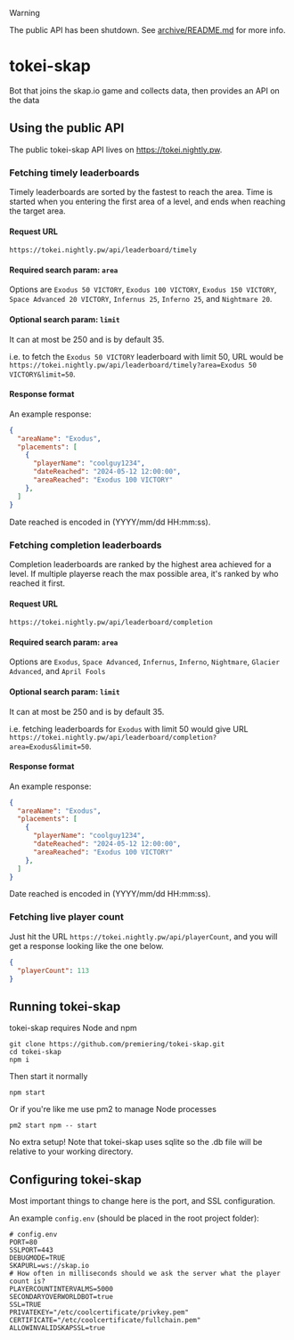> [!WARNING]  
> The public API has been shutdown. See [archive/README.md](https://github.com/premiering/tokei-skap/tree/master/archive) for more info.

# tokei-skap
Bot that joins the skap.io game and collects data, then provides an API on the data

## Using the public API
The public tokei-skap API lives on https://tokei.nightly.pw.

### Fetching timely leaderboards
Timely leaderboards are sorted by the fastest to reach the area. Time is started when you entering the first area of a level, and ends when reaching the target area.
#### Request URL
`https://tokei.nightly.pw/api/leaderboard/timely`

#### Required search param: `area` 

Options are `Exodus 50 VICTORY`, `Exodus 100 VICTORY`, `Exodus 150 VICTORY`, `Space Advanced 20 VICTORY`, `Infernus 25`, `Inferno 25`, and `Nightmare 20`.

#### Optional search param: `limit` 

It can at most be 250 and is by default 35.

i.e. to fetch the `Exodus 50 VICTORY` leaderboard with limit 50, URL would be `https://tokei.nightly.pw/api/leaderboard/timely?area=Exodus 50 VICTORY&limit=50`.
#### Response format
An example response:
```json
{
  "areaName": "Exodus",
  "placements": [
    {
      "playerName": "coolguy1234",
      "dateReached": "2024-05-12 12:00:00",
      "areaReached": "Exodus 100 VICTORY"
    },
  ]
}
```

Date reached is encoded in (YYYY/mm/dd HH:mm:ss).

### Fetching completion leaderboards
Completion leaderboards are ranked by the highest area achieved for a level. If multiple playerse reach the max possible area, it's ranked by who reached it first.
#### Request URL
`https://tokei.nightly.pw/api/leaderboard/completion`

#### Required search param: `area` 

Options are `Exodus`, `Space Advanced`, `Infernus`, `Inferno`, `Nightmare`, `Glacier Advanced`, and `April Fools`

#### Optional search param: `limit` 

It can at most be 250 and is by default 35.

i.e. fetching leaderboards for `Exodus` with limit 50 would give URL `https://tokei.nightly.pw/api/leaderboard/completion?area=Exodus&limit=50`.
#### Response format
An example response:
```json
{
  "areaName": "Exodus",
  "placements": [
    {
      "playerName": "coolguy1234",
      "dateReached": "2024-05-12 12:00:00",
      "areaReached": "Exodus 100 VICTORY"
    },
  ]
}
```

Date reached is encoded in (YYYY/mm/dd HH:mm:ss).

### Fetching live player count
Just hit the URL `https://tokei.nightly.pw/api/playerCount`, and you will get a response looking like the one below.

```json
{
  "playerCount": 113
}
```

## Running tokei-skap
tokei-skap requires Node and npm
```shell
git clone https://github.com/premiering/tokei-skap.git
cd tokei-skap
npm i
```
Then start it normally
```shell
npm start
```
Or if you're like me use pm2 to manage Node processes
```shell
pm2 start npm -- start
```
No extra setup! Note that tokei-skap uses sqlite so the .db file will be relative to your working directory.

## Configuring tokei-skap
Most important things to change here is the port, and SSL configuration.

An example `config.env` (should be placed in the root project folder):
```dosini
# config.env
PORT=80
SSLPORT=443
DEBUGMODE=TRUE
SKAPURL=ws://skap.io
# How often in milliseconds should we ask the server what the player count is?
PLAYERCOUNTINTERVALMS=5000
SECONDARYOVERWORLDBOT=true
SSL=TRUE
PRIVATEKEY="/etc/coolcertificate/privkey.pem"
CERTIFICATE="/etc/coolcertificate/fullchain.pem"
ALLOWINVALIDSKAPSSL=true
```